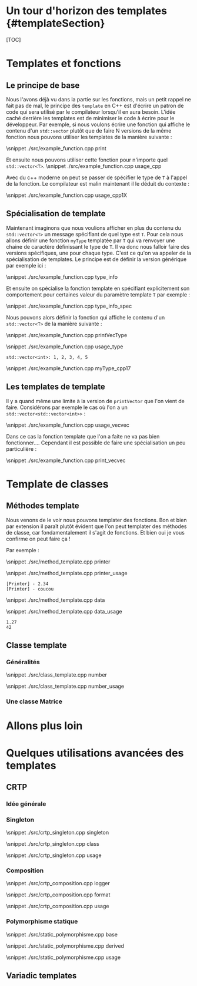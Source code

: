 
Un tour d'horizon des templates     {#templateSection}
===============================

[TOC]

# Templates et fonctions 

## Le principe de base 

Nous l'avons déjà vu dans la partie sur les fonctions, mais un petit rappel ne fait pas de mal, le principe des `template` en C++ est d'écrire un patron de code qui sera utilisé par le compilateur lorsqu'il en aura besoin. L'idée caché derrière les templates est de minimiser le code à écrire pour le développeur. Par exemple, si nous voulons écrire une fonction qui affiche le contenu d'un `std::vector` plutôt que de faire N versions de la même fonction nous pouvons utiliser les templates de la manière suivante : 

\snippet ./src/example_function.cpp print

Et ensuite nous pouvons utiliser cette fonction pour n'importe quel `std::vector<T>`. 
\snippet ./src/example_function.cpp usage_cpp

Avec du c++ moderne on peut se passer de spécifier le type de `T` à l'appel de la fonction. Le compilateur est malin maintenant il le déduit du contexte : 

\snippet ./src/example_function.cpp usage_cpp1X

## Spécialisation de template 

Maintenant imaginons que nous voulions afficher en plus du contenu du `std::vector<T>` un message spécifiant de quel type est `T`. Pour cela nous allons définir une fonction `myType` templatée par `T` qui va renvoyer une chaine de caractère définissant le type de `T`. Il va donc nous falloir faire des versions spécifiques, une pour chaque type. C'est ce qu'on va appeler de la spécialisation de templates. Le principe est de définir la version générique par exemple ici : 

\snippet ./src/example_function.cpp type_info 

Et ensuite on spécialise la fonction template en spécifiant explicitement son comportement pour certaines valeur du paramètre template `T` par exemple : 

\snippet ./src/example_function.cpp type_info_spec

Nous pouvons alors définir la fonction qui affiche le contenu d'un `std::vector<T>` de la manière suivante : 

\snippet ./src/example_function.cpp printVecType

\snippet ./src/example_function.cpp usage_type 

```
std::vector<int>: 1, 2, 3, 4, 5
```

\snippet ./src/example_function.cpp myType_cpp17

## Les templates de template

Il y a quand même une limite à la version de `printVector` que l'on vient de faire. Considérons par exemple le cas où l'on a un `std::vector<std::vector<int>>` : 

\snippet ./src/example_function.cpp usage_vecvec

Dans ce cas la fonction template que l'on a faite ne va pas bien fonctionner.... Cependant il est possible de faire une spécialisation un peu particulière : 

\snippet ./src/example_function.cpp print_vecvec



# Template de classes 

## Méthodes template

Nous venons de le voir nous pouvons templater des fonctions. Bon et bien par extension il paraît plutôt évident que l'on peut templater des méthodes de classe, car fondamentalement il s'agit de fonctions. Et bien oui je vous confirme on peut faire ça ! 

Par exemple : 

\snippet ./src/method_template.cpp printer 

\snippet ./src/method_template.cpp printer_usage

```
[Printer] - 2.34
[Printer] - coucou
```

\snippet ./src/method_template.cpp data 

\snippet ./src/method_template.cpp data_usage

```
1.27
42
```

## Classe template 

### Généralités

\snippet ./src/class_template.cpp number

\snippet ./src/class_template.cpp number_usage



### Une classe Matrice

# Allons plus loin 

# Quelques utilisations avancées des templates 

## CRTP 

### Idée générale

### Singleton 

\snippet ./src/crtp_singleton.cpp singleton

\snippet ./src/crtp_singleton.cpp class

\snippet ./src/crtp_singleton.cpp usage


### Composition 

\snippet ./src/crtp_composition.cpp logger

\snippet ./src/crtp_composition.cpp format

\snippet ./src/crtp_composition.cpp usage

### Polymorphisme statique 


\snippet ./src/static_polymorphisme.cpp base

\snippet ./src/static_polymorphisme.cpp derived

\snippet ./src/static_polymorphisme.cpp usage


## Variadic templates 